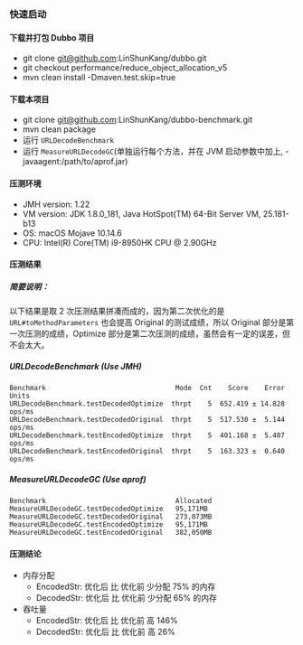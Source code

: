 ### 快速启动
#### 下载并打包 Dubbo 项目
* git clone git@github.com:LinShunKang/dubbo.git
* git checkout performance/reduce_object_allocation_v5
* mvn clean install -Dmaven.test.skip=true

#### 下载本项目
* git clone git@github.com:LinShunKang/dubbo-benchmark.git
* mvn clean package 
* 运行 `URLDecodeBenchmark`
* 运行 `MeasureURLDecodeGC`(单独运行每个方法，并在 JVM 启动参数中加上, -javaagent:/path/to/aprof.jar)

#### 压测环境
* JMH version: 1.22
* VM version: JDK 1.8.0_181, Java HotSpot(TM) 64-Bit Server VM, 25.181-b13
* OS: macOS Mojave 10.14.6
* CPU: Intel(R) Core(TM) i9-8950HK CPU @ 2.90GHz

#### 压测结果
##### 简要说明：
以下结果是取 2 次压测结果拼凑而成的，因为第二次优化的是 `URL#toMethodParameters` 也会提高 Original 的测试成绩，所以 Original 部分是第一次压测的成绩，Optimize 部分是第二次压测的成绩，虽然会有一定的误差，但不会太大。

##### URLDecodeBenchmark (Use JMH)
```
Benchmark                                Mode  Cnt    Score    Error   Units
URLDecodeBenchmark.testDecodedOptimize  thrpt    5  652.419 ± 14.828  ops/ms
URLDecodeBenchmark.testDecodedOriginal  thrpt    5  517.530 ±  5.144  ops/ms
URLDecodeBenchmark.testEncodedOptimize  thrpt    5  401.168 ±  5.407  ops/ms
URLDecodeBenchmark.testEncodedOriginal  thrpt    5  163.323 ±  0.640  ops/ms
```

##### MeasureURLDecodeGC (Use aprof)
```
Benchmark                                Allocated
MeasureURLDecodeGC.testDecodedOptimize   95,171MB
MeasureURLDecodeGC.testDecodedOriginal   273,073MB  
MeasureURLDecodeGC.testEncodedOptimize   95,171MB
MeasureURLDecodeGC.testEncodedOriginal   382,050MB
``` 


#### 压测结论
* 内存分配
    - EncodedStr: 优化后 比 优化前 少分配 75% 的内存
    - DecodedStr: 优化后 比 优化前 少分配 65% 的内存
* 吞吐量
    - EncodedStr: 优化后 比 优化前 高 146%
    - DecodedStr: 优化后 比 优化前 高 26%

